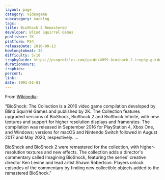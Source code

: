 ```yaml
---
layout: page
category: videogame
subcategory: backlog
tags:
title: BioShock 2 Remastered
developer: Blind Squirrel Games
publisher: 2K
platform: PS4
releaseDate: 2016-09-13
howlongtobeat: 32
difficulty: 5/10
trophyGuide: https://psnprofiles.com/guide/4999-bioshock-2-trophy-guide
durationHours:
trophies:
percent:
link:
date: 1991-01-01
---
```


From [Wikipedia](https://en.wikipedia.org/wiki/BioShock:_The_Collection):

"BioShock: The Collection is a 2016 video game compilation developed by Blind Squirrel Games and published by 2K. The Collection features upgraded versions of BioShock, BioShock 2 and BioShock Infinite, with new textures and support for higher resolution displays and framerates. The compilation was released in September 2016 for PlayStation 4, Xbox One, and Windows; versions for macOS and Nintendo Switch followed in August 2017 and May 2020, respectively. ...

BioShock and BioShock 2 were remastered for the collection, with higher-resolution textures and new effects. The collection adds a director's commentary called Imagining BioShock, featuring the series' creative director Ken Levine and lead artist Shawn Robertson. Players unlock episodes of the commentary by finding new collectible objects added to the remastered BioShock."
